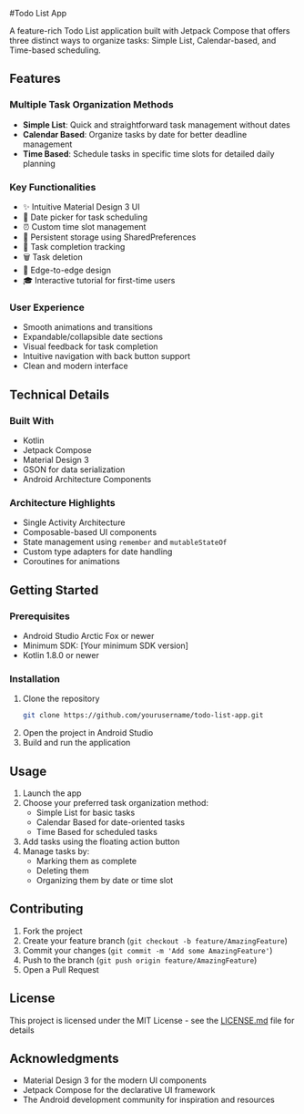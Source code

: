 #Todo List App

A feature-rich Todo List application built with Jetpack Compose that offers three distinct ways to organize tasks: Simple List, Calendar-based, and Time-based scheduling.

## Features

### Multiple Task Organization Methods
- **Simple List**: Quick and straightforward task management without dates
- **Calendar Based**: Organize tasks by date for better deadline management
- **Time Based**: Schedule tasks in specific time slots for detailed daily planning

### Key Functionalities
- ✨ Intuitive Material Design 3 UI
- 📅 Date picker for task scheduling
- ⏰ Custom time slot management
- 💾 Persistent storage using SharedPreferences
- 🎯 Task completion tracking
- 🗑️ Task deletion
- 📱 Edge-to-edge design
- 🎓 Interactive tutorial for first-time users

### User Experience
- Smooth animations and transitions
- Expandable/collapsible date sections
- Visual feedback for task completion
- Intuitive navigation with back button support
- Clean and modern interface

## Technical Details

### Built With
- Kotlin
- Jetpack Compose
- Material Design 3
- GSON for data serialization
- Android Architecture Components

### Architecture Highlights
- Single Activity Architecture
- Composable-based UI components
- State management using `remember` and `mutableStateOf`
- Custom type adapters for date handling
- Coroutines for animations

## Getting Started

### Prerequisites
- Android Studio Arctic Fox or newer
- Minimum SDK: [Your minimum SDK version]
- Kotlin 1.8.0 or newer

### Installation
1. Clone the repository
   ```bash
   git clone https://github.com/yourusername/todo-list-app.git
   ```
2. Open the project in Android Studio
3. Build and run the application

## Usage

1. Launch the app
2. Choose your preferred task organization method:
   - Simple List for basic tasks
   - Calendar Based for date-oriented tasks
   - Time Based for scheduled tasks
3. Add tasks using the floating action button
4. Manage tasks by:
   - Marking them as complete
   - Deleting them
   - Organizing them by date or time slot

## Contributing

1. Fork the project
2. Create your feature branch (`git checkout -b feature/AmazingFeature`)
3. Commit your changes (`git commit -m 'Add some AmazingFeature'`)
4. Push to the branch (`git push origin feature/AmazingFeature`)
5. Open a Pull Request

## License

This project is licensed under the MIT License - see the [LICENSE.md](LICENSE.md) file for details

## Acknowledgments

- Material Design 3 for the modern UI components
- Jetpack Compose for the declarative UI framework
- The Android development community for inspiration and resources 
